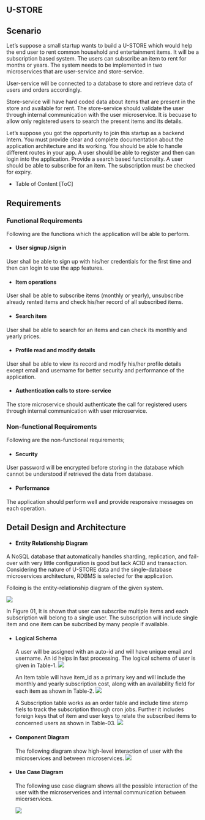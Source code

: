 ## U-STORE

## Scenario
Let’s suppose a small startup wants to build a U-STORE which would help the end user to rent common household and entertainment  items. It will be a subscription based system. The users can subscribe an item to rent for months or years. The system needs to be implemented in two microservices that are user-service and store-service.

User-service will be connected to a database to store and retrieve data of users and orders accordingly.

Store-service will have hard coded data about items that are present in the store and available for rent. The store-service should validate the user through internal communication with the user microservice. It is becuase to allow only registered users to search the present items and its details.

Let’s suppose you got the opportunity to join this startup as a backend Intern. You must provide clear and complete documentation about the application architecture and its working. You should be able to handle different routes in your app. A user should be able to register and then can login into the application. Provide a search based functionality. A user should be able to subscribe for an item. The subscription must be checked for expiry.
- Table of Content
[ToC]

## Requirements
### Functional Requirements
Following are the functions which the application will be able to perform.

* #### User signup /signin
User shall be able to sign up with his/her credentials for the first time and then can login to use the app features.

* #### Item operations
User shall be able to subscribe items (monthly or yearly), unsubscribe already rented items and check his/her record of all subscribed items.

* #### Search item
User shall be able to search for an items and can check its monthly and yearly prices.

* #### Profile read and modify details
User shall be able to view its record and modify his/her profile details except email and username for better security and performance of the application.

* #### Authentication calls to store-service
The store microservice should authenticate the call for registered users through internal communication with user microservice.

### Non-functional Requirements

Following are the non-functional requirements;

* #### Security
User password will be encrypted before storing in the database which cannot be understood if retrieved the data from database.

* #### Performance
The application should perform well and provide responsive messages on each operation.

## Detail Design and Architecture

* #### Entity Relationship Diagram
A NoSQL database that automatically handles sharding, replication, and fail-over with very little configuration is good but lack ACID and transaction. Considering the nature of U-STORE data and the single-database microservices architecture, RDBMS is selected for the application.

Folloing is the entity-relationship diagram of the given system.

![](https://i.imgur.com/rDBVudF.png)

In Figure 01, It is shown that user can subscribe multiple items and each subscription will belong to a single user.  The subscription will include single item and one item can be
subcribed by many people if available.

* #### Logical Schema
    A user will be assigned with an auto-id and will have unique email and username. An id helps in fast processing. The logical schema of user is given in Table-1.  ![](https://i.imgur.com/DL0ifCV.png)
    
    An Item table will have item_id as a primary key and will include the monthly and yearly subscription cost, along with an availability field for each item as shown in Table-2.
    ![](https://i.imgur.com/QPOEOJW.png)

    A Subscription table works as an order table and include time stemp fiels to track the subscription through cron jobs. Further it includes foreign keys that of item and user keys to relate the subscribed items to concerned users as shown in Table-03.
    ![](https://i.imgur.com/zGOh1hn.png)


* #### Component Diagram
    The following diagram show high-level interaction of user with the microservices and between microservices.
    ![](https://i.imgur.com/vvRVjSG.png)


* #### Use Case Diagram
    The following use case diagram shows all the possible interaction of the user with the microserverices and internal communication between micerservices.
    
    ![](https://i.imgur.com/mrGutB4.png)



